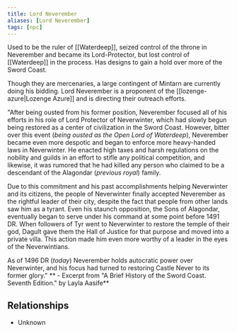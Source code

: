 ```yaml
---
title: Lord Neverember
aliases: [Lord Neverember]
tags: [npc]
---
```

Used to be the ruler of [[Waterdeep]], seized control of the throne in Neverember and became its Lord-Protector, but lost control of [[Waterdeep]] in the process. Has designs to gain a hold over more of the Sword Coast.

Though they are mercenaries, a large contingent of Mintarn are currently doing his bidding. Lord Neverember is a proponent of the [[lozenge-azure|Lozenge Azure]] and is directing their outreach efforts.

"After being ousted from his former position, Neverember focused all of his efforts in his role of Lord Protector of Neverwinter, which had slowly begun being restored as a center of civilization in the Sword Coast. However, bitter over this event (*being ousted as the Open Lord of Waterdeep*), Neverember became even more despotic and began to enforce more heavy-handed laws in Neverwinter. He enacted high taxes and harsh regulations on the nobility and guilds in an effort to stifle any political competition, and likewise, it was rumored that he had killed any person who claimed to be a descendant of the Alagondar (*previous royal*) family.

Due to this commitment and his past accomplishments helping Neverwinter and its citizens, the people of Neverwinter finally accepted Neverember as the rightful leader of their city, despite the fact that people from other lands saw him as a tyrant. Even his staunch opposition, the Sons of Alagondar, eventually began to serve under his command at some point before 1491 DR. When followers of Tyr went to Neverwinter to restore the temple of their god, Dagult gave them the Hall of Justice for that purpose and moved into a private villa. This action made him even more worthy of a leader in the eyes of the Neverwintians.

As of 1496 DR (*today*) Neverember holds autocratic power over Neverwinter, and his focus had turned to restoring Castle Never to its former glory."
** - Excerpt from "A Brief History of the Sword Coast. Seventh Edition." by Layla Aasife**

## Relationships
- Unknown